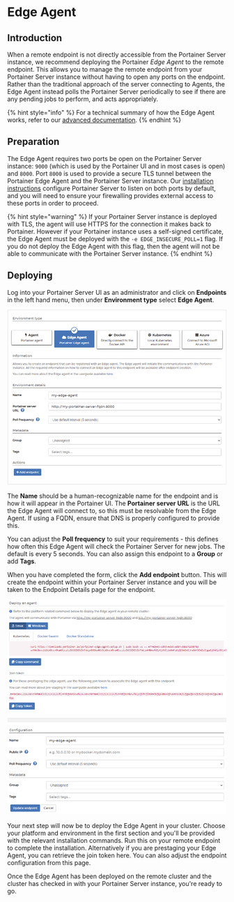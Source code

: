 # Edge Agent

## Introduction

When a remote endpoint is not directly accessible from the Portainer Server instance, we recommend deploying the Portainer _Edge Agent_ to the remote endpoint. This allows you to manage the remote endpoint from your Portainer Server instance without having to open any ports on the endpoint. Rather than the traditional approach of the server connecting to Agents, the Edge Agent instead polls the Portainer Server periodically to see if there are any pending jobs to perform, and acts appropriately.

{% hint style="info" %}
For a technical summary of how the Edge Agent works, refer to our [advanced documentation](../../../advanced/edge-agent.md).
{% endhint %}

## Preparation

The Edge Agent requires two ports be open on the Portainer Server instance: `9000` (which is used by the Portainer UI and in most cases is open) and `8000`. Port `8000` is used to provide a secure TLS tunnel between the Portainer Edge Agent and the Portainer Server instance. Our [installation instructions](../server/) configure Portainer Server to listen on both ports by default, and you will need to ensure your firewalling provides external access to these ports in order to proceed.

{% hint style="warning" %}
If your Portainer Server instance is deployed with TLS, the agent will use HTTPS for the connection it makes back to Portainer. However if your Portainer instance uses a self-signed certificate, the Edge Agent must be deployed with the `-e EDGE_INSECURE_POLL=1` flag. If you do not deploy the Edge Agent with this flag, then the agent will not be able to communicate with the Portainer Server instance.
{% endhint %}

## Deploying

Log into your Portainer Server UI as an administrator and click on **Endpoints** in the left hand menu, then under **Environment type** select **Edge Agent**.

![](../../../.gitbook/assets/edge-1.png)

The **Name** should be a human-recognizable name for the endpoint and is how it will appear in the Portainer UI. The **Portainer server URL** is the URL the Edge Agent will connect to, so this must be resolvable from the Edge Agent. If using a FQDN, ensure that DNS is properly configured to provide this.

You can adjust the **Poll frequency** to suit your requirements - this defines how often this Edge Agent will check the Portainer Server for new jobs. The default is every 5 seconds. You can also assign this endpoint to a **Group** or add **Tags**.

When you have completed the form, click the **Add endpoint** button. This will create the endpoint within your Portainer Server instance and you will be taken to the Endpoint Details page for the endpoint.

![](../../../.gitbook/assets/edge-2.png)

Your next step will now be to deploy the Edge Agent in your cluster. Choose your platform and environment in the first section and you'll be provided with the relevant installation commands. Run this on your remote endpoint to complete the installation. Alternatively if you are prestaging your Edge Agent, you can retrieve the join token here. You can also adjust the endpoint configuration from this page.&#x20;

Once the Edge Agent has been deployed on the remote cluster and the cluster has checked in with your Portainer Server instance, you're ready to go.
